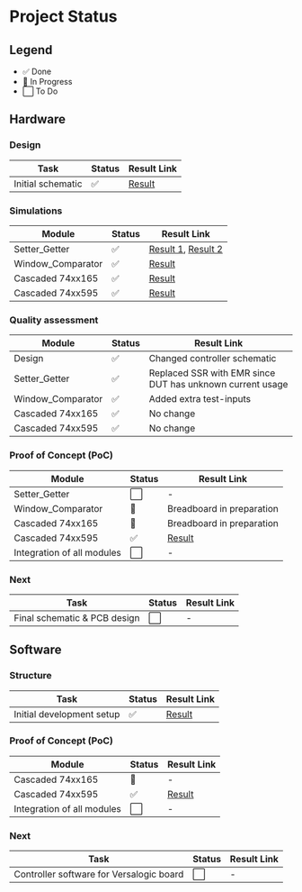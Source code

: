 # Project Status

## Legend
- ✅ Done
- 🔄 In Progress
- ⬜ To Do

## Hardware

### Design
| Task              | Status | Result Link |
|-------------------|--------|-------------|
| Initial schematic | ✅     | [Result](https://github.com/Pynckels/versalogic_board_tester/tree/main/hardware/design) |

### Simulations
| Module            | Status | Result Link |
|-------------------|--------|-------------|
| Setter_Getter     | ✅     | [Result 1](https://github.com/Pynckels/versalogic_board_tester/blob/main/hardware/simulations/Setter_Getter/result/Setter_Getter_Board-to-Controller.png), [Result 2](https://github.com/Pynckels/versalogic_board_tester/blob/main/hardware/simulations/Setter_Getter/result/Setter_Getter_Controller-to-Board.png) |
| Window_Comparator | ✅     | [Result](https://github.com/Pynckels/versalogic_board_tester/blob/main/hardware/simulations/Window_Comparator/result/Window_Comparator.png) |
| Cascaded 74xx165  | ✅     | [Result](https://github.com/Pynckels/versalogic_board_tester/blob/main/hardware/simulations/Cascaded_74xx165/result/tb_cascaded_74xx165.png) |
| Cascaded 74xx595  | ✅     | [Result](https://github.com/Pynckels/versalogic_board_tester/blob/main/hardware/simulations/Cascaded_74xx595/result/tb_cascaded_74xx595.png) |

### Quality assessment
| Module                    | Status | Result Link |
|---------------------------|--------|-------------|
| Design                    | ✅     | Changed controller schematic |
| Setter_Getter             | ✅     | Replaced SSR with EMR since DUT has unknown current usage |
| Window_Comparator         | ✅     | Added extra test-inputs |
| Cascaded 74xx165          | ✅     | No change |
| Cascaded 74xx595          | ✅     | No change |

### Proof of Concept (PoC)
| Module                    | Status | Result Link |
|---------------------------|--------|-------------|
| Setter_Getter             | ⬜     | - |
| Window_Comparator         | 🔄     | Breadboard in preparation |
| Cascaded 74xx165          | 🔄     | Breadboard in preparation |
| Cascaded 74xx595          | ✅     | [Result](https://github.com/Pynckels/versalogic_board_tester/blob/main/hardware/proofs_of_concept/Cascaded_74xx595/result/Cascaded_74xx595_output.png) |
| Integration of all modules| ⬜     | - |

### Next
| Task                       | Status | Result Link |
|----------------------------|--------|-------------|
| Final schematic & PCB design | ⬜   | - |

## Software

### Structure
| Task                        | Status | Result Link |
|-----------------------------|--------|-------------|
| Initial development setup   | ✅     | [Result](https://github.com/Pynckels/versalogic_board_tester/tree/main/software/design) |

### Proof of Concept (PoC)
| Module                   | Status | Result Link |
|---------------------------|--------|-------------|
| Cascaded 74xx165          | 🔄     | - |
| Cascaded 74xx595          | ✅     | [Result](https://github.com/Pynckels/versalogic_board_tester/blob/main/hardware/proofs_of_concept/Cascaded_74xx595/result/Cascaded_74xx595_output.png) |
| Integration of all modules| ⬜     | - |

### Next
| Task                                  | Status | Result Link |
|---------------------------------------|--------|-------------|
| Controller software for Versalogic board | ⬜   | - |
